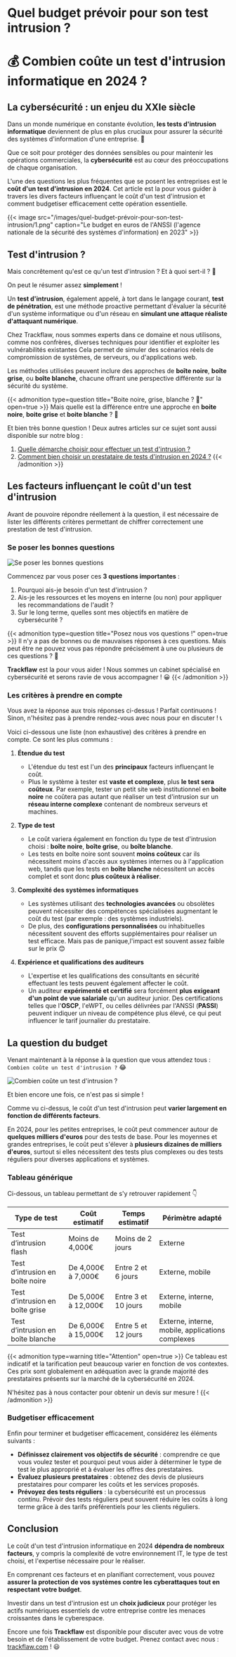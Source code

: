 # Quel budget prévoir pour son test intrusion ?


# 💰 Combien coûte un test d'intrusion informatique en 2024 ?

## La cybersécurité : un enjeu du XXIe siècle

Dans un monde numérique en constante évolution, **les tests d'intrusion informatique** deviennent de plus en plus cruciaux pour assurer la sécurité des systèmes d'information d'une entreprise. 🎯

Que ce soit pour protéger des données sensibles ou pour maintenir les opérations commerciales, la **cybersécurité** est au cœur des préoccupations de chaque organisation.

L'une des questions les plus fréquentes que se posent les entreprises est le **coût d'un test d'intrusion en 2024**. Cet article est la pour vous guider à travers les divers facteurs influençant le coût d'un test d'intrusion et comment budgetiser efficacement cette opération essentielle.

{{< image src="/images/quel-budget-prévoir-pour-son-test-intrusion/1.png" caption="Le budget en euros de l'ANSSI (l'agence nationale de la sécurité des systèmes d'information) en 2023" >}}

## Test d'intrusion ?

Mais concrêtement qu'est ce qu'un test d'intrusion ? Et à quoi sert-il ? 🤔

On peut le résumer assez **simplement** !

Un **test d'intrusion**, également appelé, à tort dans le langage courant, **test de pénétration**, est une méthode proactive permettant d'évaluer la sécurité d'un système informatique ou d'un réseau en **simulant une attaque réaliste d'attaquant numérique**.

Chez Trackflaw, nous sommes experts dans ce domaine et nous utilisons, comme nos confrères, diverses techniques pour identifier et exploiter les vulnérabilités existantes
Cela permet de simuler des scénarios réels de compromission de systèmes, de serveurs, ou d'applications web.

Les méthodes utilisées peuvent inclure des approches de **boîte noire**, **boîte grise**, ou **boîte blanche**, chacune offrant une perspective différente sur la sécurité du système.

{{< admonition type=question title="Boite noire, grise, blanche ? 🤯" open=true >}}
Mais quelle est la différence entre une approche en **boite noire**, **boite grise** et **boite blanche** ? 🤔

Et bien très bonne question ! Deux autres articles sur ce sujet sont aussi disponible sur notre blog :

1. [Quelle démarche choisir pour effectuer un test d'intrusion ?](/quelle-d%C3%A9marche-test-intrusion/)
2. [Comment bien choisir un prestataire de tests d'intrusion en 2024 ?](/choisir-son-prestataire-de-test-intrusion/)
{{< /admonition >}}

## Les facteurs influençant le coût d'un test d'intrusion

Avant de pouvoire répondre réellement à la question, il est nécessaire de lister les différents critères permettant de chiffrer correctement une prestation de test d'intrusion.

### Se poser les bonnes questions

![Se poser les bonnes questions](/images/quel-budget-prévoir-pour-son-test-intrusion/2.png)

Commencez par vous poser ces **3 questions importantes** :

1. Pourquoi ais-je besoin d'un test d'intrusion ?
2. Ais-je les ressources et les moyens en interne (ou non) pour appliquer les recommandations de l'audit ?
3. Sur le long terme, quelles sont mes objectifs en matière de cybersécurité ?

{{< admonition type=question title="Posez nous vos questions !" open=true >}}
Il n'y a pas de bonnes ou de mauvaises réponses à ces questions. Mais peut être ne pouvez vous pas répondre précisément à une ou plusieurs de ces questions ? 🤔

**Trackflaw** est la pour vous aider ! Nous sommes un cabinet spécialisé en cybersécurité et serons ravie de vous accompagner ! 😀 
{{< /admonition >}}

### Les critères à prendre en compte

Vous avez la réponse aux trois réponses ci-dessus ! Parfait continuons ! Sinon, n'hésitez pas à prendre rendez-vous avec nous pour en discuter ! 📞

Voici ci-dessous une liste (non exhaustive) des critères à prendre en compte. Ce sont les plus communs :

1. **Étendue du test**
    - L'étendue du test est l'un des **principaux** facteurs influençant le coût.
    - Plus le système à tester est **vaste et complexe**, plus **le test sera coûteux**. Par exemple, tester un petit site web institutionnel en **boite noire** ne coûtera pas autant que réaliser un test d'intrusion sur un **réseau interne complexe** contenant de nombreux serveurs et machines.

2. **Type de test**
    - Le coût variera également en fonction du type de test d'intrusion choisi : **boîte noire**, **boîte grise**, ou **boîte blanche**.
    - Les tests en boîte noire sont souvent **moins coûteux** car ils nécessitent moins d'accès aux systèmes internes ou à l'application web, tandis que les tests en **boîte blanche** nécessitent un accès complet et sont donc **plus coûteux à réaliser**.

3. **Complexité des systèmes informatiques**
    - Les systèmes utilisant des **technologies avancées** ou obsolètes peuvent nécessiter des compétences spécialisées augmentant le coût du test (par exemple : des systèmes industriels).
    - De plus, des **configurations personnalisées** ou inhabituelles nécessitent souvent des efforts supplémentaires pour réaliser un test efficace. Mais pas de panique,l'impact est souvent assez faible sur le prix 😊

4. **Expérience et qualifications des auditeurs**
    - L'expertise et les qualifications des consultants en sécurité effectuant les tests peuvent également affecter le coût.
    - Un auditeur **expérimenté et certifié** sera forcément **plus exigeant d'un point de vue salariale** qu'un auditeur junior. Des certifications telles que l'**OSCP**, l'eWPT, ou celles délivrées par l'ANSSI (**PASSI**) peuvent indiquer un niveau de compétence plus élevé, ce qui peut influencer le tarif journalier du prestataire.


## La question du budget

Venant maintenant à la réponse à la question que vous attendez tous : `Combien coûte un test d'intrusion ?` 😂

![Combien coûte un test d'intrusion ?](/images/quel-budget-prévoir-pour-son-test-intrusion/3.png)


Et bien encore une fois, ce n'est pas si simple !

Comme vu ci-dessus, le coût d'un test d'intrusion peut **varier largement en fonction de différents facteurs**.

En 2024, pour les petites entreprises, le coût peut commencer autour de **quelques milliers d'euros** pour des tests de base. Pour les moyennes et grandes entreprises, le coût peut s'élever à **plusieurs dizaines de milliers d'euros**, surtout si elles nécessitent des tests plus complexes ou des tests réguliers pour diverses applications et systèmes.

### Tableau générique

Ci-dessous, un tableau permettant de s'y retrouver rapidement 👇

| **Type de test**                  | **Coût estimatif**  | **Temps estimatif** | **Périmètre adapté**                             |
| --------------------------------- | ------------------- | ------------------- | ------------------------------------------------ |
| Test d’intrusion flash            | Moins de 4,000€     | Moins de 2 jours    | Externe                                          |
| Test d’intrusion en boîte noire   | De 4,000€ à 7,000€  | Entre 2 et 6 jours  | Externe, mobile                                  |
| Test d’intrusion en boîte grise   | De 5,000€ à 12,000€ | Entre 3 et 10 jours | Externe, interne, mobile                         |
| Test d’intrusion en boîte blanche | De 6,000€ à 15,000€ | Entre 5 et 12 jours | Externe, interne, mobile, applications complexes |

{{< admonition type=warning title="Attention" open=true >}}
Ce tableau est indicatif et la tarification peut beaucoup varier en fonction de vos contextes. Ces prix sont globalement en adéquation avec la grande majorité des prestataires présents sur la marché de la cybersécurité en 2024.

N'hésitez pas à nous contacter pour obtenir un devis sur mesure !
{{< /admonition >}}

### Budgetiser efficacement

Enfin pour terminer et budgetiser efficacement, considérez les éléments suivants :

- **Définissez clairement vos objectifs de sécurité** : comprendre ce que vous voulez tester et pourquoi peut vous aider à déterminer le type de test le plus approprié et à évaluer les offres des prestataires.
- **Évaluez plusieurs prestataires** : obtenez des devis de plusieurs prestataires pour comparer les coûts et les services proposés.
- **Prévoyez des tests réguliers** : la cybersécurité est un processus continu. Prévoir des tests réguliers peut souvent réduire les coûts à long terme grâce à des tarifs préférentiels pour les clients réguliers.

## Conclusion

Le coût d'un test d'intrusion informatique en 2024 **dépendra de nombreux facteurs**, y compris la complexité de votre environnement IT, le type de test choisi, et l'expertise nécessaire pour le réaliser.

En comprenant ces facteurs et en planifiant correctement, vous pouvez **assurer la protection de vos systèmes contre les cyberattaques tout en respectant votre budget**.

Investir dans un test d'intrusion est un **choix judicieux** pour protéger les actifs numériques essentiels de votre entreprise contre les menaces croissantes dans le cyberespace.

Encore une fois **Trackflaw** est disponible pour discuter avec vous de votre besoin et de l'établissement de votre budget. Prenez contact avec nous : [trackflaw.com](https://trackflaw.com) ! 😃
